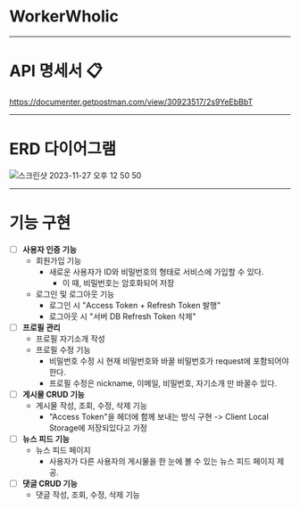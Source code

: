 # WorkerWholic

----
# API 명세서 📋
https://documenter.getpostman.com/view/30923517/2s9YeEbBbT

----
# ERD 다이어그램
![스크린샷 2023-11-27 오후 12 50 50](https://github.com/Kim-Jong-Gyu/WorkerWholic/assets/62927374/248f6d89-4212-49c7-ae48-dbf6bfe197a6)

---
# 기능 구현
- [ ]  **사용자 인증 기능**
    - 회원가입 기능
        - 새로운 사용자가 ID와 비밀번호의 형태로 서비스에 가입할 수 있다.
            - 이 때, 비밀번호는 암호화되어 저장
    - 로그인 및 로그아웃 기능
      - 로그인 시 "Access Token + Refresh Token 발행"
      - 로그아웃 시 "서버 DB Refresh Token 삭제"
- [ ]  **프로필 관리**
    - 프로필 자기소개 작성
    - 프로필 수정 기능
        - 비밀번호 수정 시 현재 비밀번호와 바꿀 비밀번호가 request에 포함되어야 한다.
        - 프로필 수정은 nickname, 이메일, 비밀번호, 자기소개 만 바꿀수 있다.
- [ ]  **게시물 CRUD 기능**
    - 게시물 작성, 조회, 수정, 삭제 기능
        - "Access Token"을 헤더에 함께 보내는 방식 구현 -> Client Local Storage에 저장되있다고 가정
- [ ]  **뉴스 피드 기능**
    - 뉴스 피드 페이지
        - 사용자가 다른 사용자의 게시물을 한 눈에 볼 수 있는 뉴스 피드 페이지 제공.
- [ ]  **댓글 CRUD 기능**
    - 댓글 작성, 조회, 수정, 삭제 기능
